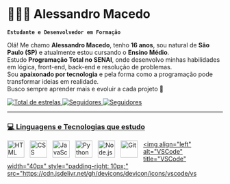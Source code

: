 # 👨🏻‍💻 Alessandro Macedo

**`Estudante e Desenvolvedor em Formação`**

Olá! Me chamo **Alessandro Macedo**, tenho **16 anos**, sou natural de **São Paulo (SP)** e atualmente estou cursando o **Ensino Médio**.  
Estudo **Programação Total no SENAI**, onde desenvolvo minhas habilidades em lógica, front-end, back-end e resolução de problemas.  
Sou **apaixonado por tecnologia** e pela forma como a programação pode transformar ideias em realidade.  
Busco sempre aprender mais e evoluir a cada projeto 🚀  

<p align="left">
    <a href="https://github.com/allemacedo?tab=repositories&sort=stargazers">
        <img 
            alt="Total de estrelas" 
            title="Total de estrelas GitHub" 
            src="https://custom-icon-badges.demolab.com/github/stars/allemacedo?color=55960c&style=for-the-badge&labelColor=488207&logo=star&label=estrelas"
        />
    </a>
    <a href="https://www.instagram.com/allemacedo?igsh=MWZ6YW05ZWh1d3Jubw%3D%3D&utm_source=qr">
        <img 
            alt="Seguidores" 
            title="Me siga no GitHub" 
            src="https://custom-icon-badges.demolab.com/github/followers/allemacedo?color=236ad3&labelColor=1155ba&style=for-the-badge&logo=github&label=Seguidores&logoColor=white"
        />
    </a>
    <a href="https://github.com/allemacedo?tab=followers">
        <img 
            alt="Seguidores" 
            title="Me siga no instagram" 
            src="https://img.shields.io/badge/Instagram-E4405F?style=for-the-badge&logo=instagram&logoColor=white"
        />
    
</p>

---

### 💻 Linguagens e Tecnologias que estudo

<img 
    align="left" 
    alt="HTML" 
    title="HTML" 
    width="40px" 
    style="padding-right: 10px;" 
    src="https://cdn.jsdelivr.net/gh/devicons/devicon/icons/html5/html5-original.svg"
/>
<img 
    align="left" 
    alt="CSS" 
    title="CSS" 
    width="40px" 
    style="padding-right: 10px;" 
    src="https://cdn.jsdelivr.net/gh/devicons/devicon/icons/css3/css3-original.svg"
/>
<img 
    align="left" 
    alt="JavaScript" 
    title="JavaScript" 
    width="40px" 
    style="padding-right: 10px;" 
    src="https://cdn.jsdelivr.net/gh/devicons/devicon/icons/javascript/javascript-original.svg"
/>
<img 
    align="left" 
    alt="Python" 
    title="Python" 
    width="40px" 
    style="padding-right: 10px;" 
    src="https://cdn.jsdelivr.net/gh/devicons/devicon/icons/python/python-original.svg"
/>
<img 
    align="left" 
    alt="Node.js" 
    title="Node.js" 
    width="40px" 
    style="padding-right: 10px;" 
    src="https://cdn.jsdelivr.net/gh/devicons/devicon/icons/nodejs/nodejs-original.svg"
/>
<img 
    align="left" 
    alt="Git" 
    title="Git" 
    width="40px" 
    style="padding-right: 10px;" 
    src="https://cdn.jsdelivr.net/gh/devicons/devicon/icons/git/git-original.svg"
/>
<img 
    align="left" 
    alt="VSCode" 
    title="VSCode" 
    width="40px" 
    style="padding-right: 10px;" 
    src="https://cdn.jsdelivr.net/gh/devicons/devicon/icons/vscode/vs
